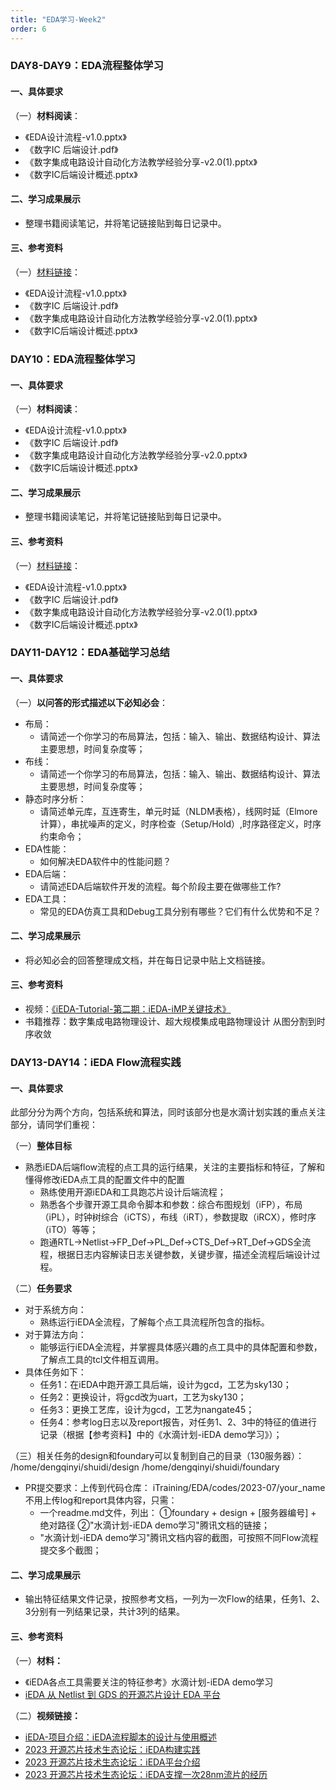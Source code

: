 ```yaml
---
title: "EDA学习-Week2"
order: 6
---
```


### DAY8-DAY9：EDA流程整体学习

#### 一、具体要求

（一）**材料阅读**：
   - 《EDA设计流程-v1.0.pptx》
   - 《数字IC 后端设计.pdf》
   - 《数字集成电路设计自动化方法教学经验分享-v2.0(1).pptx》
   - 《数字IC后端设计概述.pptx》

#### 二、学习成果展示

- 整理书籍阅读笔记，并将笔记链接贴到每日记录中。

#### 三、参考资料

（一）[材料链接](https://gitee.com/oscc-project/iTraining/tree/master/EDA/ppt)：
   - 《EDA设计流程-v1.0.pptx》
   - 《数字IC 后端设计.pdf》
   - 《数字集成电路设计自动化方法教学经验分享-v2.0(1).pptx》
   - 《数字IC后端设计概述.pptx》

### DAY10：EDA流程整体学习

#### 一、具体要求

（一）**材料阅读**：
   - 《EDA设计流程-v1.0.pptx》
   - 《数字IC 后端设计.pdf》
   - 《数字集成电路设计自动化方法教学经验分享-v2.0.pptx》
   - 《数字IC后端设计概述.pptx》

#### 二、学习成果展示

- 整理书籍阅读笔记，并将笔记链接贴到每日记录中。

#### 三、参考资料

（一）[材料链接](https://gitee.com/oscc-project/iTraining/tree/master/EDA/ppt)：
   - 《EDA设计流程-v1.0.pptx》
   - 《数字IC 后端设计.pdf》
   - 《数字集成电路设计自动化方法教学经验分享-v2.0(1).pptx》
   - 《数字IC后端设计概述.pptx》


### DAY11-DAY12：EDA基础学习总结

#### 一、具体要求

（一）**以问答的形式描述以下必知必会**：
   - 布局：
     - 请简述一个你学习的布局算法，包括：输入、输出、数据结构设计、算法主要思想，时间复杂度等；
   - 布线：
     - 请简述一个你学习的布局算法，包括：输入、输出、数据结构设计、算法主要思想，时间复杂度等；
   - 静态时序分析：
     - 请简述单元库，互连寄生，单元时延（NLDM表格），线网时延（Elmore计算），串扰噪声的定义，时序检查（Setup/Hold）,时序路径定义，时序约束命令； 
   - EDA性能：
     - 如何解决EDA软件中的性能问题？ 
   - EDA后端：
     - 请简述EDA后端软件开发的流程。每个阶段主要在做哪些工作? 
   - EDA工具：
     - 常见的EDA仿真工具和Debug工具分别有哪些？它们有什么优势和不足？

#### 二、学习成果展示
   - 将必知必会的回答整理成文档，并在每日记录中贴上文档链接。

#### 三、参考资料

- 视频：[《iEDA-Tutorial-第二期：iEDA-iMP关键技术》](https://www.bilibili.com/video/BV1GV41157js)
- 书籍推荐：数字集成电路物理设计、超大规模集成电路物理设计 从图分割到时序收敛



### DAY13-DAY14：iEDA Flow流程实践

#### 一、具体要求

此部分分为两个方向，包括系统和算法，同时该部分也是水滴计划实践的重点关注部分，请同学们重视：

（一）**整体目标**
- 熟悉iEDA后端flow流程的点工具的运行结果，关注的主要指标和特征，了解和懂得修改iEDA点工具的配置文件中的配置
  - 熟练使用开源iEDA和工具跑芯片设计后端流程；
  - 熟悉各个步骤开源工具命令脚本和参数：综合布图规划（iFP），布局（iPL），时钟树综合（iCTS），布线（iRT），参数提取（iRCX），修时序（iTO）等等； 
  - 跑通RTL->Netlist->FP_Def->PL_Def->CTS_Def->RT_Def->GDS全流程，根据日志内容解读日志关键参数，关键步骤，描述全流程后端设计过程。

（二）**任务要求**
- 对于系统方向：
   - 熟练运行iEDA全流程，了解每个点工具流程所包含的指标。
- 对于算法方向：
   - 能够运行iEDA全流程，并掌握具体感兴趣的点工具中的具体配置和参数，了解点工具的tcl文件相互调用。
- 具体任务如下：
   - 任务1：在iEDA中跑开源工具后端，设计为gcd，工艺为sky130；
   - 任务2：更换设计，将gcd改为uart，工艺为sky130；
   - 任务3：更换工艺库，设计为gcd，工艺为nangate45；
   - 任务4：参考log日志以及report报告，对任务1、2、3中的特征的值进行记录（根据【参考资料】中的《水滴计划-iEDA demo学习》）；

（三）相关任务的design和foundary可以复制到自己的目录（130服务器）： /home/dengqinyi/shuidi/design /home/dengqinyi/shuidi/foundary 
- PR提交要求：上传到代码仓库： iTraining/EDA/codes/2023-07/your_name 不用上传log和report具体内容，只需： 
  - 一个readme.md文件，列出： ①foundary + design + [服务器编号] + 绝对路径 ②"水滴计划-iEDA demo学习"腾讯文档的链接；
  - "水滴计划-iEDA demo学习"腾讯文档内容的截图，可按照不同Flow流程提交多个截图；

#### 二、学习成果展示

- 输出特征结果文件记录，按照参考文档，一列为一次Flow的结果，任务1、2、3分别有一列结果记录，共计3列的结果。

#### 三、参考资料

（一）**材料：**
   - 《iEDA各点工具需要关注的特征参考》水滴计划-iEDA demo学习
   - [iEDA 从 Netlist 到 GDS 的开源芯片设计 EDA 平台](https://gitee.com/oscc-project/iEDA/blob/master/README.md)

（二）**视频链接：**
   - [iEDA-项目介绍：iEDA流程脚本的设计与使用概述](https://www.bilibili.com/video/BV1xx4y1X7Wq)
   - [2023 开源芯片技术生态论坛：iEDA构建实践](https://www.bilibili.com/video/BV1mp4y1P7C7)
   - [2023 开源芯片技术生态论坛：iEDA平台介绍](https://www.bilibili.com/video/BV1T94y147pX)
   - [2023 开源芯片技术生态论坛：iEDA支撑一次28nm流片的经历](https://www.bilibili.com/video/BV1Th4y1S7Xj)

